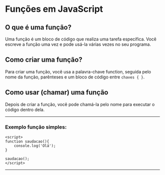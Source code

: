 # Funções em JavaScript
 
## O que é uma função?
Uma função é um bloco de código que realiza uma tarefa específica.
Você escreve a função uma vez e pode usá-la várias vezes no seu programa.
 
## Como criar uma função?
Para criar uma função, você usa a palavra-chave function, seguida pelo nome da função, parênteses e um bloco de código entre `chaves { }`.

## Como usar (chamar) uma função
Depois de criar a função, você pode chamá-la pelo nome para executar o código dentro dela.

---
 
### Exemplo função simples:
```
<script>
function saudacao(){
    console.log('Olá');
}
 
saudacao();
</script>
```
 
---
